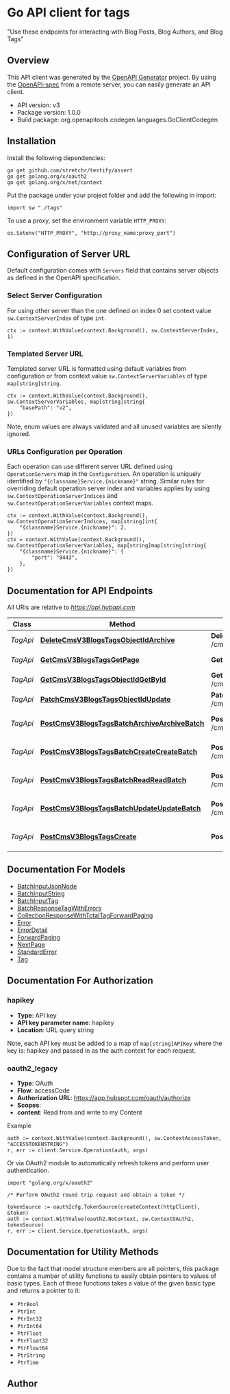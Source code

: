 # Go API client for tags

\"Use these endpoints for interacting with Blog Posts, Blog Authors, and Blog Tags\"

## Overview
This API client was generated by the [OpenAPI Generator](https://openapi-generator.tech) project.  By using the [OpenAPI-spec](https://www.openapis.org/) from a remote server, you can easily generate an API client.

- API version: v3
- Package version: 1.0.0
- Build package: org.openapitools.codegen.languages.GoClientCodegen

## Installation

Install the following dependencies:

```shell
go get github.com/stretchr/testify/assert
go get golang.org/x/oauth2
go get golang.org/x/net/context
```

Put the package under your project folder and add the following in import:

```golang
import sw "./tags"
```

To use a proxy, set the environment variable `HTTP_PROXY`:

```golang
os.Setenv("HTTP_PROXY", "http://proxy_name:proxy_port")
```

## Configuration of Server URL

Default configuration comes with `Servers` field that contains server objects as defined in the OpenAPI specification.

### Select Server Configuration

For using other server than the one defined on index 0 set context value `sw.ContextServerIndex` of type `int`.

```golang
ctx := context.WithValue(context.Background(), sw.ContextServerIndex, 1)
```

### Templated Server URL

Templated server URL is formatted using default variables from configuration or from context value `sw.ContextServerVariables` of type `map[string]string`.

```golang
ctx := context.WithValue(context.Background(), sw.ContextServerVariables, map[string]string{
	"basePath": "v2",
})
```

Note, enum values are always validated and all unused variables are silently ignored.

### URLs Configuration per Operation

Each operation can use different server URL defined using `OperationServers` map in the `Configuration`.
An operation is uniquely identified by `"{classname}Service.{nickname}"` string.
Similar rules for overriding default operation server index and variables applies by using `sw.ContextOperationServerIndices` and `sw.ContextOperationServerVariables` context maps.

```
ctx := context.WithValue(context.Background(), sw.ContextOperationServerIndices, map[string]int{
	"{classname}Service.{nickname}": 2,
})
ctx = context.WithValue(context.Background(), sw.ContextOperationServerVariables, map[string]map[string]string{
	"{classname}Service.{nickname}": {
		"port": "8443",
	},
})
```

## Documentation for API Endpoints

All URIs are relative to *https://api.hubapi.com*

Class | Method | HTTP request | Description
------------ | ------------- | ------------- | -------------
*TagApi* | [**DeleteCmsV3BlogsTagsObjectIdArchive**](docs/TagApi.md#deletecmsv3blogstagsobjectidarchive) | **Delete** /cms/v3/blogs/tags/{objectId} | Delete a Blog Tag
*TagApi* | [**GetCmsV3BlogsTagsGetPage**](docs/TagApi.md#getcmsv3blogstagsgetpage) | **Get** /cms/v3/blogs/tags | Get all Blog Tags
*TagApi* | [**GetCmsV3BlogsTagsObjectIdGetById**](docs/TagApi.md#getcmsv3blogstagsobjectidgetbyid) | **Get** /cms/v3/blogs/tags/{objectId} | Retrieve a Blog Tag
*TagApi* | [**PatchCmsV3BlogsTagsObjectIdUpdate**](docs/TagApi.md#patchcmsv3blogstagsobjectidupdate) | **Patch** /cms/v3/blogs/tags/{objectId} | Update a Blog Tag
*TagApi* | [**PostCmsV3BlogsTagsBatchArchiveArchiveBatch**](docs/TagApi.md#postcmsv3blogstagsbatcharchivearchivebatch) | **Post** /cms/v3/blogs/tags/batch/archive | Archive a batch of Blog Tags
*TagApi* | [**PostCmsV3BlogsTagsBatchCreateCreateBatch**](docs/TagApi.md#postcmsv3blogstagsbatchcreatecreatebatch) | **Post** /cms/v3/blogs/tags/batch/create | Create a batch of Blog Tags
*TagApi* | [**PostCmsV3BlogsTagsBatchReadReadBatch**](docs/TagApi.md#postcmsv3blogstagsbatchreadreadbatch) | **Post** /cms/v3/blogs/tags/batch/read | Retrieve a batch of Blog Tags
*TagApi* | [**PostCmsV3BlogsTagsBatchUpdateUpdateBatch**](docs/TagApi.md#postcmsv3blogstagsbatchupdateupdatebatch) | **Post** /cms/v3/blogs/tags/batch/update | Update a batch of Blog Tags
*TagApi* | [**PostCmsV3BlogsTagsCreate**](docs/TagApi.md#postcmsv3blogstagscreate) | **Post** /cms/v3/blogs/tags | Create a new Blog Tag


## Documentation For Models

 - [BatchInputJsonNode](docs/BatchInputJsonNode.md)
 - [BatchInputString](docs/BatchInputString.md)
 - [BatchInputTag](docs/BatchInputTag.md)
 - [BatchResponseTagWithErrors](docs/BatchResponseTagWithErrors.md)
 - [CollectionResponseWithTotalTagForwardPaging](docs/CollectionResponseWithTotalTagForwardPaging.md)
 - [Error](docs/Error.md)
 - [ErrorDetail](docs/ErrorDetail.md)
 - [ForwardPaging](docs/ForwardPaging.md)
 - [NextPage](docs/NextPage.md)
 - [StandardError](docs/StandardError.md)
 - [Tag](docs/Tag.md)


## Documentation For Authorization



### hapikey

- **Type**: API key
- **API key parameter name**: hapikey
- **Location**: URL query string

Note, each API key must be added to a map of `map[string]APIKey` where the key is: hapikey and passed in as the auth context for each request.


### oauth2_legacy


- **Type**: OAuth
- **Flow**: accessCode
- **Authorization URL**: https://app.hubspot.com/oauth/authorize
- **Scopes**: 
 - **content**: Read from and write to my Content

Example

```golang
auth := context.WithValue(context.Background(), sw.ContextAccessToken, "ACCESSTOKENSTRING")
r, err := client.Service.Operation(auth, args)
```

Or via OAuth2 module to automatically refresh tokens and perform user authentication.

```golang
import "golang.org/x/oauth2"

/* Perform OAuth2 round trip request and obtain a token */

tokenSource := oauth2cfg.TokenSource(createContext(httpClient), &token)
auth := context.WithValue(oauth2.NoContext, sw.ContextOAuth2, tokenSource)
r, err := client.Service.Operation(auth, args)
```


## Documentation for Utility Methods

Due to the fact that model structure members are all pointers, this package contains
a number of utility functions to easily obtain pointers to values of basic types.
Each of these functions takes a value of the given basic type and returns a pointer to it:

* `PtrBool`
* `PtrInt`
* `PtrInt32`
* `PtrInt64`
* `PtrFloat`
* `PtrFloat32`
* `PtrFloat64`
* `PtrString`
* `PtrTime`

## Author



